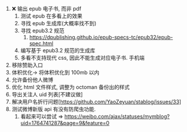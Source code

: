 1.  ❌ 输出 epub 电子书, 而非 pdf
    1.  测试 epub 在多看上的效果
    2.  寻找 epub 生成库(大概率找不到)
    3.  寻找 epub3.2 规范
        1.  https://dpublishing.github.io/epub-specs-tc/epub32/epub-spec.html
    4.  编写基于 epub3.2 规范的生成库
    5.  多看不支持现代 css, 因此不能生成对应电子书. 手机端
2.  移除赞助入口
3.  体积优化-> 将体积优化到 100mb 以内
4.  允许备份他人微博
5.  优化 html 文件样式, 调整为 octoman 备份出的样式
6.  导出关注人 uid 列表[不建议做]
7.  解决用户名折行问题[https://github.com/YaoZeyuan/stablog/issues/33]
8.  测试微博新版 api 有没有防爬虫功能.
    1.  看起来可以尝试 => https://weibo.com/ajax/statuses/mymblog?uid=1764741287&page=9&feature=0
